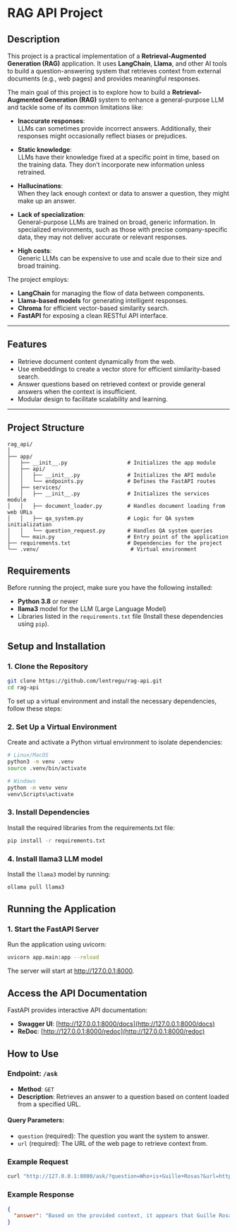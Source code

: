 # RAG API Project

## **Description**

This project is a practical implementation of a **Retrieval-Augmented Generation (RAG)** application. It uses **LangChain**, **Llama**, and other AI tools to build a question-answering system that retrieves context from external documents (e.g., web pages) and provides meaningful responses.

The main goal of this project is to explore how to build a **Retrieval-Augmented Generation (RAG)** system to enhance a general-purpose LLM and tackle some of its common limitations like:

- **Inaccurate responses**:  
  LLMs can sometimes provide incorrect answers. Additionally, their responses might occasionally reflect biases or prejudices.  

- **Static knowledge**:  
  LLMs have their knowledge fixed at a specific point in time, based on the training data. They don’t incorporate new information unless retrained.  

- **Hallucinations**:  
  When they lack enough context or data to answer a question, they might make up an answer.  

- **Lack of specialization**:  
  General-purpose LLMs are trained on broad, generic information. In specialized environments, such as those with precise company-specific data, they may not deliver accurate or relevant responses.  

- **High costs**:  
  Generic LLMs can be expensive to use and scale due to their size and broad training.  

The project employs:
- **LangChain** for managing the flow of data between components.
- **Llama-based models** for generating intelligent responses.
- **Chroma** for efficient vector-based similarity search.
- **FastAPI** for exposing a clean RESTful API interface.

---

## **Features**

- Retrieve document content dynamically from the web.
- Use embeddings to create a vector store for efficient similarity-based search.
- Answer questions based on retrieved context or provide general answers when the context is insufficient.
- Modular design to facilitate scalability and learning.

---

## **Project Structure**

```plaintext
rag_api/
│
├── app/
│   ├── __init__.py                   # Initializes the app module
│   ├── api/
│   │   ├── __init__.py               # Initializes the API module
│   │   └── endpoints.py              # Defines the FastAPI routes
│   ├── services/
│   │   ├── __init__.py               # Initializes the services module
│   │   ├── document_loader.py        # Handles document loading from web URLs
│   │   ├── qa_system.py              # Logic for QA system initialization
│   │   └── question_request.py       # Handles QA system queries
│   └── main.py                       # Entry point of the application
├── requirements.txt                  # Dependencies for the project
└── .venv/                             # Virtual environment
```

## **Requirements**

Before running the project, make sure you have the following installed:

- **Python 3.8** or newer
- **llama3** model for the LLM (Large Language Model)
- Libraries listed in the `requirements.txt` file (Install these dependencies using `pip`).

## **Setup and Installation**

### **1. Clone the Repository**

```bash
git clone https://github.com/lentregu/rag-api.git
cd rag-api
```

To set up a virtual environment and install the necessary dependencies, follow these steps:

### **2. Set Up a Virtual Environment**

Create and activate a Python virtual environment to isolate dependencies:

```bash
# Linux/MacOS
python3 -m venv .venv
source .venv/bin/activate

# Windows
python -m venv venv
venv\Scripts\activate
```

### **3. Install Dependencies**
Install the required libraries from the requirements.txt file:

```bash
pip install -r requirements.txt
```
### **4. Install llama3 LLM model**
 Install the `llama3` model by running: 
```bash
ollama pull llama3
```

## **Running the Application**

### **1. Start the FastAPI Server**

Run the application using uvicorn:

```bash
uvicorn app.main:app --reload
```
The server will start at http://127.0.0.1:8000.

## **Access the API Documentation**

FastAPI provides interactive API documentation:

- **Swagger UI**: [http://127.0.0.1:8000/docs](http://127.0.0.1:8000/docs)
- **ReDoc**: [http://127.0.0.1:8000/redoc](http://127.0.0.1:8000/redoc)

## **How to Use**

### **Endpoint: `/ask`**

- **Method**: `GET`
- **Description**: Retrieves an answer to a question based on content loaded from a specified URL.

#### **Query Parameters**:
- `question` (required): The question you want the system to answer.
- `url` (required): The URL of the web page to retrieve context from.

### **Example Request**

```bash
curl "http://127.0.0.1:8000/ask/?question=Who+is+Guille+Rosas?&url=https://es.wikipedia.org/wiki/Guille_Rosas"
```

### **Example Response**

```json
{
  "answer": "Based on the provided context, it appears that Guille Rosas is a soccer player who plays as a right back for Sporting de Gijón...."
}
```
